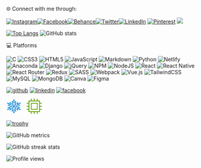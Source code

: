
🌐 Connect with me through: 

[![Instagram](https://img.shields.io/badge/Instagram-%23E4405F.svg?logo=Instagram&logoColor=white)](https://instagram.com/jahidulzaid)[![Facebook](https://img.shields.io/badge/Facebook-%231877F2.svg?logo=Facebook&logoColor=white)](https://facebook.com/jahidulZaid)[![Behance](https://img.shields.io/badge/Behance-1769ff?logo=behance&logoColor=white)](https://behance.net/jahidulzaid)[![Twitter](https://img.shields.io/badge/Twitter-%231DA1F2.svg?logo=Twitter&logoColor=white)](https://twitter.com/jahidulzaid)[![LinkedIn](https://img.shields.io/badge/LinkedIn-%230077B5.svg?logo=linkedin&logoColor=white)](https://linkedin.com/in/jahidulzaid) [![Pinterest](https://img.shields.io/badge/Pinterest-%23E60023.svg?logo=Pinterest&logoColor=white)](https://pinterest.com/jahidulzaid) 
[![](https://visitcount.itsvg.in/api?id=jahidulzaid&label=Profile%20Views&pretty=false)](https://visitcount.itsvg.in)

[![Top Langs](https://github-readme-stats.vercel.app/api/top-langs/?username=jahidulzaid)](https://github.com/anuraghazra/github-readme-stats) ![GitHub stats](https://github-readme-stats.vercel.app/api?username=jahidulzaid&show_icons=true&count_private=true)

💻 Platforms 

![C](https://img.shields.io/badge/c-%2300599C.svg?style=for-the-badge&logo=c&logoColor=white)  ![CSS3](https://img.shields.io/badge/css3-%231572B6.svg?style=for-the-badge&logo=css3&logoColor=white)  ![HTML5](https://img.shields.io/badge/html5-%23E34F26.svg?style=for-the-badge&logo=html5&logoColor=white) ![JavaScript](https://img.shields.io/badge/javascript-%23323330.svg?style=for-the-badge&logo=javascript&logoColor=%23F7DF1E) ![Markdown](https://img.shields.io/badge/markdown-%23000000.svg?style=for-the-badge&logo=markdown&logoColor=white) ![Python](https://img.shields.io/badge/python-3670A0?style=for-the-badge&logo=python&logoColor=ffdd54) ![Netlify](https://img.shields.io/badge/netlify-%23000000.svg?style=for-the-badge&logo=netlify&logoColor=#00C7B7)  ![Anaconda](https://img.shields.io/badge/Anaconda-%2344A833.svg?style=for-the-badge&logo=anaconda&logoColor=white) ![Django](https://img.shields.io/badge/django-%23092E20.svg?style=for-the-badge&logo=django&logoColor=white)  ![jQuery](https://img.shields.io/badge/jquery-%230769AD.svg?style=for-the-badge&logo=jquery&logoColor=white) ![NPM](https://img.shields.io/badge/NPM-%23000000.svg?style=for-the-badge&logo=npm&logoColor=white) ![NodeJS](https://img.shields.io/badge/node.js-6DA55F?style=for-the-badge&logo=node.js&logoColor=white) ![React](https://img.shields.io/badge/react-%2320232a.svg?style=for-the-badge&logo=react&logoColor=%2361DAFB) ![React Native](https://img.shields.io/badge/react_native-%2320232a.svg?style=for-the-badge&logo=react&logoColor=%2361DAFB) ![React Router](https://img.shields.io/badge/React_Router-CA4245?style=for-the-badge&logo=react-router&logoColor=white) ![Redux](https://img.shields.io/badge/redux-%23593d88.svg?style=for-the-badge&logo=redux&logoColor=white) ![SASS](https://img.shields.io/badge/SASS-hotpink.svg?style=for-the-badge&logo=SASS&logoColor=white) ![Webpack](https://img.shields.io/badge/webpack-%238DD6F9.svg?style=for-the-badge&logo=webpack&logoColor=black) ![Vue.js](https://img.shields.io/badge/vuejs-%2335495e.svg?style=for-the-badge&logo=vuedotjs&logoColor=%234FC08D) ![TailwindCSS](https://img.shields.io/badge/tailwindcss-%2338B2AC.svg?style=for-the-badge&logo=tailwind-css&logoColor=white) ![MySQL](https://img.shields.io/badge/mysql-%2300f.svg?style=for-the-badge&logo=mysql&logoColor=white) ![MongoDB](https://img.shields.io/badge/MongoDB-%234ea94b.svg?style=for-the-badge&logo=mongodb&logoColor=white) ![Canva](https://img.shields.io/badge/Canva-%2300C4CC.svg?style=for-the-badge&logo=Canva&logoColor=white) ![Figma](https://img.shields.io/badge/figma-%23F24E1E.svg?style=for-the-badge&logo=figma&logoColor=white)



[<img src='https://cdn.jsdelivr.net/npm/simple-icons@3.0.1/icons/github.svg' alt='github' height='40'>](https://github.com/jahidulzaid)  [<img src='https://cdn.jsdelivr.net/npm/simple-icons@3.0.1/icons/linkedin.svg' alt='linkedin' height='40'>](https://www.linkedin.com/in/jahidulzaid//)  [<img src='https://cdn.jsdelivr.net/npm/simple-icons@3.0.1/icons/facebook.svg' alt='facebook' height='40'>](https://www.facebook.com/jahidulzaid/)  

<a href='https://archiveprogram.github.com/'><img src='https://raw.githubusercontent.com/acervenky/animated-github-badges/master/assets/acbadge.gif' width='40' height='40'></a> <a href='https://docs.github.com/en/developers'><img src='https://raw.githubusercontent.com/acervenky/animated-github-badges/master/assets/devbadge.gif' width='40' height='40'></a> 

[![trophy](https://github-profile-trophy.vercel.app/?username=jahidulzaid)](https://github.com/ryo-ma/github-profile-trophy)

![GitHub metrics](https://metrics.lecoq.io/jahidulzaid)  

![GitHub streak stats](https://streak-stats.demolab.com/?user=jahidulzaid)  

![Profile views](https://gpvc.arturio.dev/jahidulzaid)
